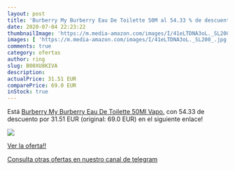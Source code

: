 ```yaml
---
layout: post
title: 'Burberry My Burberry Eau De Toilette 50M al 54.33 % de descuento'
date: 2020-07-04 22:23:22
thumbnailImage: 'https://m.media-amazon.com/images/I/41eLTDNA3oL._SL200_.jpg'
images: [ 'https://m.media-amazon.com/images/I/41eLTDNA3oL._SL200_.jpg' ]
comments: true
category: ofertas
author: ring
slug: B00XU8KIVA
description:
actualPrice: 31.51 EUR
comparePrice: 69.0 EUR
inStock: true
---
```


Está [Burberry My Burberry Eau De Toilette 50Ml Vapo.](https://www.amazon.com/dp/B00XU8KIVA/?tag=redken08-20) con 54.33 de descuento por 31.51 EUR (original: 69.0 EUR) en el siguiente enlace!

[![](https://m.media-amazon.com/images/I/41eLTDNA3oL._SL200_.jpg)](https://www.amazon.com/dp/B00XU8KIVA/?tag=redken08-20)

[Ver la oferta!!](https://www.amazon.com/dp/B00XU8KIVA/?tag=redken08-20)

[Consulta otras ofertas en nuestro canal de telegram](https://t.me/s/ofertas25)
